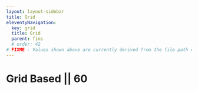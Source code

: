 ```yaml
---
layout: layout-sidebar
title: Grid
eleventyNavigation:
  key: grid
  title: Grid
  parent: fins
  # order: 42
# FIXME - Values shown above are currently derived from the file path only, except order which is also commented out because it is optional. Correct as desired and delete comment(s).
---
```


# Grid Based || 60
